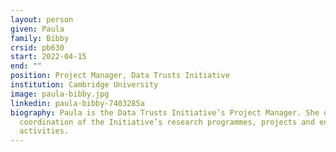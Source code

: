 ```yaml
---
layout: person
given: Paula
family: Bibby
crsid: pb630
start: 2022-04-15
end: ""
position: Project Manager, Data Trusts Initiative
institution: Cambridge University
image: paula-bibby.jpg
linkedin: paula-bibby-7403285a
biography: Paula is the Data Trusts Initiative’s Project Manager. She oversees
  coordination of the Initiative’s research programmes, projects and engagement
  activities.
---
```

